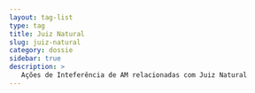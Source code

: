 ```yaml
---
layout: tag-list
type: tag
title: Juiz Natural
slug: juiz-natural
category: dossie
sidebar: true
description: >
   Ações de Inteferência de AM relacionadas com Juiz Natural
---
```

